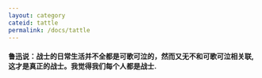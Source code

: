 ```yaml
---
layout: category
cateid: tattle
permalink: /docs/tattle
---
```


<h4>鲁迅说：战士的日常生活并不全都是可歌可泣的，然而又无不和可歌可泣相关联,这才是真正的战士。我觉得我们每个人都是战士.</h4>
